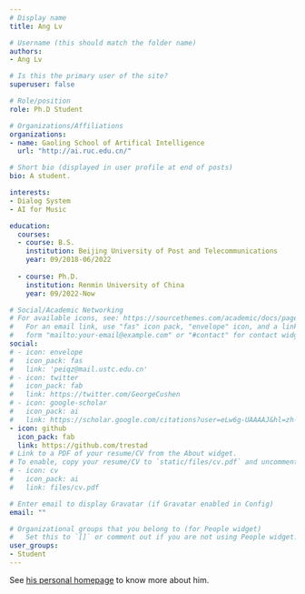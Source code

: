 ```yaml
---
# Display name
title: Ang Lv

# Username (this should match the folder name)
authors:
- Ang Lv

# Is this the primary user of the site?
superuser: false

# Role/position
role: Ph.D Student

# Organizations/Affiliations
organizations:
- name: Gaoling School of Artifical Intelligence
  url: "http://ai.ruc.edu.cn/"

# Short bio (displayed in user profile at end of posts)
bio: A student.

interests:
- Dialog System
- AI for Music

education:
  courses:
  - course: B.S.
    institution: Beijing University of Post and Telecommunications
    year: 09/2018-06/2022
  
  - course: Ph.D.
    institution: Renmin University of China
    year: 09/2022-Now

# Social/Academic Networking
# For available icons, see: https://sourcethemes.com/academic/docs/page-builder/#icons
#   For an email link, use "fas" icon pack, "envelope" icon, and a link in the
#   form "mailto:your-email@example.com" or "#contact" for contact widget.
social:
# - icon: envelope
#   icon_pack: fas
#   link: 'peiqz@mail.ustc.edu.cn'
# - icon: twitter
#   icon_pack: fab
#   link: https://twitter.com/GeorgeCushen
# - icon: google-scholar
#   icon_pack: ai
#   link: https://scholar.google.com/citations?user=eLw6g-UAAAAJ&hl=zh-CN
- icon: github
  icon_pack: fab
  link: https://github.com/trestad
# Link to a PDF of your resume/CV from the About widget.
# To enable, copy your resume/CV to `static/files/cv.pdf` and uncomment the lines below.
# - icon: cv
#   icon_pack: ai
#   link: files/cv.pdf

# Enter email to display Gravatar (if Gravatar enabled in Config)
email: ""

# Organizational groups that you belong to (for People widget)
#   Set this to `[]` or comment out if you are not using People widget.
user_groups:
- Student
---
```


See [his personal homepage](https://trestad.github.io/) to know more about him. 
